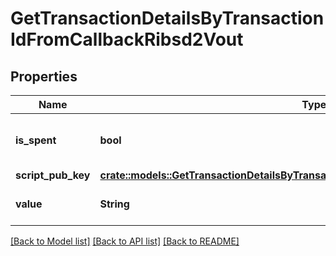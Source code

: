 # GetTransactionDetailsByTransactionIdFromCallbackRibsd2Vout

## Properties

Name | Type | Description | Notes
------------ | ------------- | ------------- | -------------
**is_spent** | **bool** | Defines whether the output is spent or not. | 
**script_pub_key** | [**crate::models::GetTransactionDetailsByTransactionIdFromCallbackRibsd2ScriptPubKey**](GetTransactionDetailsByTransactionIDFromCallbackRIBSD2_scriptPubKey.md) |  | 
**value** | **String** | String representation of the amount | 

[[Back to Model list]](../README.md#documentation-for-models) [[Back to API list]](../README.md#documentation-for-api-endpoints) [[Back to README]](../README.md)


